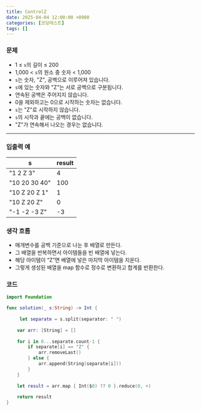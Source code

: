 ```yaml
---
title: ControlZ
date: 2025-04-04 12:00:00 +0900
categories: [코딩테스트]
tags: []
---
```



### 문제

- 1 ≤ `s`의 길이 ≤ 200
- 1,000 < `s`의 원소 중 숫자 < 1,000
- `s`는 숫자, "Z", 공백으로 이루어져 있습니다.
- `s`에 있는 숫자와 "Z"는 서로 공백으로 구분됩니다.
- 연속된 공백은 주어지지 않습니다.
- 0을 제외하고는 0으로 시작하는 숫자는 없습니다.
- `s`는 "Z"로 시작하지 않습니다.
- `s`의 시작과 끝에는 공백이 없습니다.
- "Z"가 연속해서 나오는 경우는 없습니다.

---

### 입출력 예

| s | result |
| --- | --- |
| "1 2 Z 3" | 4 |
| "10 20 30 40" | 100 |
| "10 Z 20 Z 1" | 1 |
| "10 Z 20 Z" | 0 |
| "-1 -2 -3 Z" | -3 |

<aside>

### 생각 흐름

- 매개변수를 공백 기준으로 나눈 후 배열로 만든다.
- 그 배열을 반복하면서 아이템들을 빈 배열에 넣는다.
- 해당 아이템이 “Z”면 배열에 넣은 마지막 아이템을 지운다.
- 그렇게 생성된 배열을 map 함수로 정수로 변환하고 합계를 반환한다.
</aside>

<aside>

### 코드

</aside>


```swift
import Foundation

func solution(_ s:String) -> Int {
    
     let separate = s.split(separator: " ")
    
    var arr: [String] = []
    
    for i in 0...separate.count-1 {
        if separate[i] == "Z" {
            arr.removeLast()
        } else {
            arr.append(String(separate[i]))
        }
    }
    
    let result = arr.map { Int($0) ?? 0 }.reduce(0, +)
    
    return result
}
```
